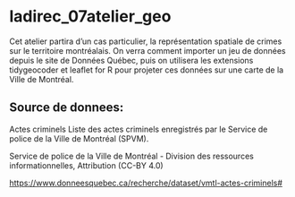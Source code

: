 # ladirec_07atelier_geo
Cet atelier partira d’un cas particulier, la représentation spatiale de crimes sur le territoire montréalais. On verra comment importer un jeu de données depuis le site de Données Québec, puis on utilisera les extensions tidygeocoder et leaflet for R pour projeter ces données sur une carte de la Ville de Montréal.

## Source de donnees:
Actes criminels
Liste des actes criminels enregistrés par le Service de police de la Ville de Montréal (SPVM).

Service de police de la Ville de Montréal - Division des ressources informationnelles, Attribution (CC-BY 4.0)

https://www.donneesquebec.ca/recherche/dataset/vmtl-actes-criminels#
